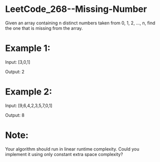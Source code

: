 # LeetCode_268--Missing-Number

Given an array containing n distinct numbers taken from 0, 1, 2, ..., n, find the one that is missing from the array.

# Example 1:

Input: [3,0,1]

Output: 2

# Example 2:

Input: [9,6,4,2,3,5,7,0,1]

Output: 8

# Note:

Your algorithm should run in linear runtime complexity. Could you implement it using only constant extra space complexity?
